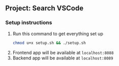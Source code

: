 ## Project: Search VSCode

### Setup instructions
1. Run this command to get everything set up
    ```bash
    chmod u+x setup.sh && ./setup.sh
    ```
2. Frontend app will be available at `localhost:8088`
3. Backend app will be available at `localhost:8089`
